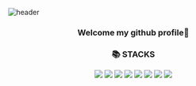 ![header](https://capsule-render.vercel.app/api?type=wave&color=auto&height=150&section=header&text=Blusooyeon&fontColor=auto&fontSize=70&animation=fadeIn&fontAlignY=55)

<center><h3>Welcome my github profile👋</h3></center>         
<div align=center><h3>📚 STACKS</h3></div>        
<div align=center>     
  <img src="https://img.shields.io/badge/python-3776AB?style=for-the-badge&logo=python&logoColor=white">
<img src="https://img.shields.io/badge/python-EE4C2C?style=for-the-badge&logo=pytorch&logoColor=white">
<img src="https://img.shields.io/badge/python-D00000?style=for-the-badge&logo=Keras&logoColor=white">
<img src="https://img.shields.io/badge/python-396CB2?style=for-the-badge&logo=matlab&logoColor=white">
<img src="https://img.shields.io/badge/python-F37626?style=for-the-badge&logo=jupyter&logoColor=white">
<img src="https://img.shields.io/badge/python-F9AB00?style=for-the-badge&logo=Google Colab&logoColor=white">
<img src="https://img.shields.io/badge/github-181717?style=for-the-badge&logo=github&logoColor=white">
<img src="https://img.shields.io/badge/github-4A154B?style=for-the-badge&logo=slack&logoColor=white">
  


<!--
**Blusooyeon/Blusooyeon** is a ✨ _special_ ✨ repository because its `README.md` (this file) appears on your GitHub profile.

Here are some ideas to get you started:

- 🔭 I’m currently working on ...
- 🌱 I’m currently learning ...
- 👯 I’m looking to collaborate on ...
- 🤔 I’m looking for help with ...
- 💬 Ask me about ...
- 📫 How to reach me: ...
- 😄 Pronouns: ...
- ⚡ Fun fact: ...
-->

